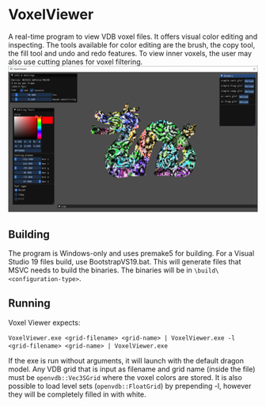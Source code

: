 # VoxelViewer
A real-time program to view VDB voxel files. It offers visual color editing and inspecting. The tools available for color editing are the brush, the copy tool, the fill tool and undo and redo features. To view inner voxels, the user may also use cutting planes for voxel filtering.
![Screen](Screen.png?raw=true)

## Building
The program is Windows-only and uses premake5 for building. For a Visual Studio 19 files build, use BootstrapVS19.bat. This will generate files that MSVC needs to build the binaries. The binaries will be in `\build\<configuration-type>`.

## Running
Voxel Viewer expects:
```shell
VoxelViewer.exe <grid-filename> <grid-name> | VoxelViewer.exe -l <grid-filename> <grid-name> | VoxelViewer.exe
```

If the exe is run without arguments, it will launch with the default dragon model. Any VDB grid that is input as filename and grid name (inside the file) must be `openvdb::Vec3SGrid` where the voxel colors are stored. It is also possible to load level sets (`openvdb::FloatGrid`) by prepending -l, however they will be completely filled in with white.